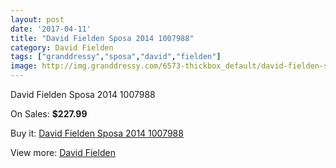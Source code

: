 ```yaml
---
layout: post
date: '2017-04-11'
title: "David Fielden Sposa 2014 1007988"
category: David Fielden
tags: ["granddressy","sposa","david","fielden"]
image: http://img.granddressy.com/6573-thickbox_default/david-fielden-sposa-2014-1007988.jpg
---
```

David Fielden Sposa 2014 1007988

On Sales: **$227.99**
<a href="https://www.granddressy.com/en/david-fielden/5865-david-fielden-sposa-2014-1007988.html"><amp-img layout="responsive" width="600" height="600" src="//img.granddressy.com/6573-thickbox_default/david-fielden-sposa-2014-1007988.jpg" alt="David Fielden Sposa 2014 1007988 0" /></a>

Buy it: [David Fielden Sposa 2014 1007988](https://www.granddressy.com/en/david-fielden/5865-david-fielden-sposa-2014-1007988.html "David Fielden Sposa 2014 1007988")

View more: [David Fielden](https://www.granddressy.com/en/41-david-fielden "David Fielden")